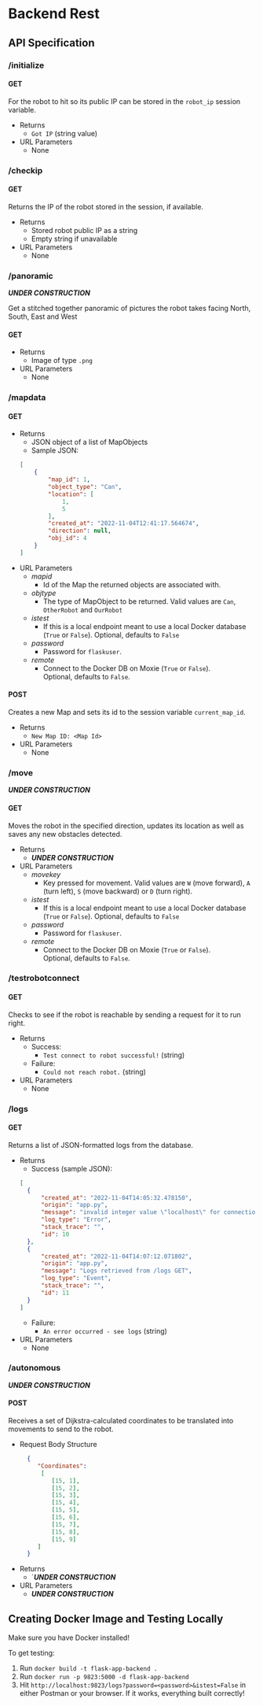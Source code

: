 # Backend Rest

## API Specification

### /initialize

#### GET
For the robot to hit so its public IP can be stored in the `robot_ip` session
variable.

- Returns
  - `Got IP` (string value)
- URL Parameters
  - None

### /checkip

#### GET
Returns the IP of the robot stored in the session, if available.

- Returns
  - Stored robot public IP as a string
  - Empty string if unavailable
- URL Parameters
  - None

### /panoramic
***UNDER CONSTRUCTION***

Get a stitched together panoramic of pictures the robot takes
facing North, South, East and West

#### GET
- Returns
  - Image of type `.png`
- URL Parameters
  - None


### /mapdata

#### GET



- Returns
  - JSON object of a list of MapObjects
  - Sample JSON:
  ```json
  [
      {
          "map_id": 1,
          "object_type": "Can",
          "location": [
              1,
              5
          ],
          "created_at": "2022-11-04T12:41:17.564674",
          "direction": null,
          "obj_id": 4
      }
  ]
  ```
- URL Parameters
  - *mapid*
    - Id of the Map the returned objects are associated with.
  - *objtype*
    - The type of MapObject to be returned.  Valid values are
    `Can`, `OtherRobot` and `OurRobot`
  - *istest*
    - If this is a local endpoint meant to use a local 
    Docker database (`True` or `False`). Optional, defaults to `False`
  - *password*
    - Password for `flaskuser`.
  - *remote*
    - Connect to the Docker DB on Moxie (`True` or `False`).  
    Optional, defaults to `False`.

#### POST
Creates a new Map and sets its id to the session variable `current_map_id`.
- Returns
  - `New Map ID: <Map Id>`
- URL Parameters
  - None

### /move
***UNDER CONSTRUCTION***

#### GET
Moves the robot in the specified direction, updates its location as well as 
saves any new obstacles detected.

- Returns
  - ***UNDER CONSTRUCTION***
- URL Parameters
  - *movekey*
    - Key pressed for movement.  Valid values are `W` (move forward), `A` (turn left),
    `S` (move backward) or `D` (turn right).  
  - *istest*
    - If this is a local endpoint meant to use a local 
    Docker database (`True` or `False`). Optional, defaults to `False`
  - *password*
    - Password for `flaskuser`.
  - *remote*
    - Connect to the Docker DB on Moxie (`True` or `False`).  
    Optional, defaults to `False`.

### /testrobotconnect

#### GET
Checks to see if the robot is reachable by sending a request for it to run right.

- Returns
  - Success:
    - `Test connect to robot successful!` (string)
  - Failure:
    - `Could not reach robot.` (string)
- URL Parameters
  - None

### /logs

#### GET
Returns a list of JSON-formatted logs from the database.

- Returns
  - Success (sample JSON):
  ```json
  [
    {
        "created_at": "2022-11-04T14:05:32.478150",
        "origin": "app.py",
        "message": "invalid integer value \"localhost\" for connection option \"port\"\n",
        "log_type": "Error",
        "stack_trace": "",
        "id": 10
    },
    {
        "created_at": "2022-11-04T14:07:12.071802",
        "origin": "app.py",
        "message": "Logs retrieved from /logs GET",
        "log_type": "Event",
        "stack_trace": "",
        "id": 11
    }
  ]
  ```
  - Failure:
    - `An error occurred - see logs` (string)
- URL Parameters
  - None

### /autonomous
***UNDER CONSTRUCTION***

#### POST
Receives a set of Dijkstra-calculated coordinates to be translated into movements
to send to the robot.

- Request Body Structure 
  ```json
    {
       "Coordinates":
        [
           [15, 1],
           [15, 2],
           [15, 3],
           [15, 4],
           [15, 5],
           [15, 6],
           [15, 7],
           [15, 8],
           [15, 9]
       ]
    }
  ```
- Returns
  - `***UNDER CONSTRUCTION***
- URL Parameters
  - ***UNDER CONSTRUCTION***

## Creating Docker Image and Testing Locally
Make sure you have Docker installed!

To get testing:
1. Run `docker build -t flask-app-backend . `
2. Run `docker run -p 9823:5000 -d flask-app-backend`
3. Hit `http://localhost:9823/logs?password=<password>&istest=False` in either Postman or your
browser.  If it works, everything built correctly!